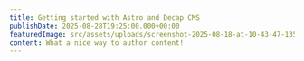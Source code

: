 ```yaml
---
title: Getting started with Astro and Decap CMS
publishDate: 2025-08-28T19:25:00.000+00:00
featuredImage: src/assets/uploads/screenshot-2025-08-18-at-10-43-47-1350-learn-advanced-next.js-with-payload’s-website-template-part-1-youtube.png
content: What a nice way to author content!
---
```

